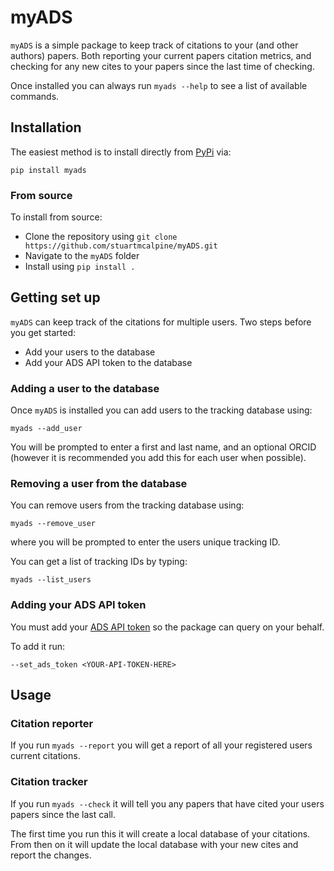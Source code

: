 # myADS

`myADS` is a simple package to keep track of citations to your (and other
authors) papers. Both reporting your current papers citation metrics, and
checking for any new cites to your papers since the last time of checking.

Once installed you can always run `myads --help` to see a list of available
commands.

## Installation

The easiest method is to install directly from
[PyPi](https://pypi.org/project/myads/) via:

`pip install myads`

### From source

To install from source:

* Clone the repository using ``git clone
  https://github.com/stuartmcalpine/myADS.git``
* Navigate to the ``myADS`` folder
* Install using `pip install .`

## Getting set up

``myADS`` can keep track of the citations for multiple users. Two steps before
you get started:

* Add your users to the database
* Add your ADS API token to the database

### Adding a user to the database

Once `myADS` is installed you can add users to the tracking database using:

``myads --add_user``

You will be prompted to enter a first and last name, and an optional ORCID
(however it is recommended you add this for each user when possible).

### Removing a user from the database

You can remove users from the tracking database using:

``myads --remove_user``

where you will be prompted to enter the users unique tracking ID.

You can get a list of tracking IDs by typing:

``myads --list_users``

### Adding your ADS API token

You must add your [ADS API token](https://ui.adsabs.harvard.edu/help/api/) so
the package can query on your behalf. 

To add it run:

`--set_ads_token <YOUR-API-TOKEN-HERE>`

## Usage

### Citation reporter

If you run `myads --report` you will get a report of all your registered users
current citations.

### Citation tracker

If you run `myads --check` it will tell you any papers that have cited your
users papers since the last call. 

The first time you run this it will create a local database of your citations.
From then on it will update the local database with your new cites and report
the changes.
